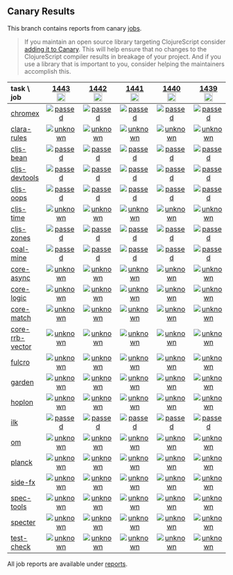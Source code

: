 ## Canary Results

This branch contains reports from canary [jobs](https://github.com/cljs-oss/canary/tree/jobs).

> If you maintain an open source library targeting ClojureScript consider [adding it to Canary](https://github.com/cljs-oss/canary/tree/master#how-to-participate). This will help ensure that no changes to the ClojureScript compiler results in breakage of your project. And if you use a library that is important to you, consider helping the maintainers accomplish this.

[//]: # (begin_overview_table)

| task \ job | <a href="reports/2020/06/20/job-001443-1.10.779-ba048aa3" title="job #1443&#xA;&#xA;job&#xA;&#xA;requested by BinaryAge Bot (@babot) on 2020-06-20T11:04:03Z">1443<br/><img width=20 height=20 src="https://avatars0.githubusercontent.com/u/1476765?v=4&s=60"></a> | <a href="reports/2020/06/19/job-001442-1.10.779-ba048aa3" title="job #1442&#xA;&#xA;job&#xA;&#xA;requested by BinaryAge Bot (@babot) on 2020-06-19T11:03:50Z">1442<br/><img width=20 height=20 src="https://avatars0.githubusercontent.com/u/1476765?v=4&s=60"></a> | <a href="reports/2020/06/18/job-001441-1.10.778-42bcb07b" title="job #1441&#xA;&#xA;job&#xA;&#xA;requested by BinaryAge Bot (@babot) on 2020-06-18T11:03:41Z">1441<br/><img width=20 height=20 src="https://avatars0.githubusercontent.com/u/1476765?v=4&s=60"></a> | <a href="reports/2020/06/17/job-001440-1.10.778-42bcb07b" title="job #1440&#xA;&#xA;job&#xA;&#xA;requested by BinaryAge Bot (@babot) on 2020-06-17T11:03:57Z">1440<br/><img width=20 height=20 src="https://avatars0.githubusercontent.com/u/1476765?v=4&s=60"></a> | <a href="reports/2020/06/16/job-001439-1.10.778-42bcb07b" title="job #1439&#xA;&#xA;job&#xA;&#xA;requested by BinaryAge Bot (@babot) on 2020-06-16T11:03:38Z">1439<br/><img width=20 height=20 src="https://avatars0.githubusercontent.com/u/1476765?v=4&s=60"></a> | <a href="reports/2020/06/15/job-001438-1.10.778-42bcb07b" title="job #1438&#xA;&#xA;job&#xA;&#xA;requested by BinaryAge Bot (@babot) on 2020-06-15T11:04:03Z">1438<br/><img width=20 height=20 src="https://avatars0.githubusercontent.com/u/1476765?v=4&s=60"></a> | <a href="reports/2020/06/14/job-001437-1.10.778-42bcb07b" title="job #1437&#xA;&#xA;job&#xA;&#xA;requested by BinaryAge Bot (@babot) on 2020-06-14T11:03:56Z">1437<br/><img width=20 height=20 src="https://avatars0.githubusercontent.com/u/1476765?v=4&s=60"></a> | <a href="reports/2020/06/13/job-001436-1.10.778-42bcb07b" title="job #1436&#xA;&#xA;job&#xA;&#xA;requested by BinaryAge Bot (@babot) on 2020-06-13T11:04:10Z">1436<br/><img width=20 height=20 src="https://avatars0.githubusercontent.com/u/1476765?v=4&s=60"></a> | <a href="reports/2020/06/12/job-001435-1.10.778-42bcb07b" title="job #1435&#xA;&#xA;job&#xA;&#xA;requested by BinaryAge Bot (@babot) on 2020-06-12T11:03:51Z">1435<br/><img width=20 height=20 src="https://avatars0.githubusercontent.com/u/1476765?v=4&s=60"></a> | <a href="reports/2020/06/11/job-001434-1.10.778-42bcb07b" title="job #1434&#xA;&#xA;job&#xA;&#xA;requested by BinaryAge Bot (@babot) on 2020-06-11T11:04:05Z">1434<br/><img width=20 height=20 src="https://avatars0.githubusercontent.com/u/1476765?v=4&s=60"></a> |
| :--- | :---: | :---: | :---: | :---: | :---: | :---: | :---: | :---: | :---: | :---: |
| [chromex](https://github.com/binaryage/chromex) | <a href="reports/2020/06/20/job-001443-1.10.779-ba048aa3#-chromex"><img title="passed" src="http://box.binaryage.com/s-passed.svg"><a> | <a href="reports/2020/06/19/job-001442-1.10.779-ba048aa3#-chromex"><img title="passed" src="http://box.binaryage.com/s-passed.svg"><a> | <a href="reports/2020/06/18/job-001441-1.10.778-42bcb07b#-chromex"><img title="passed" src="http://box.binaryage.com/s-passed.svg"><a> | <a href="reports/2020/06/17/job-001440-1.10.778-42bcb07b#-chromex"><img title="passed" src="http://box.binaryage.com/s-passed.svg"><a> | <a href="reports/2020/06/16/job-001439-1.10.778-42bcb07b#-chromex"><img title="passed" src="http://box.binaryage.com/s-passed.svg"><a> | <a href="reports/2020/06/15/job-001438-1.10.778-42bcb07b#-chromex"><img title="passed" src="http://box.binaryage.com/s-passed.svg"><a> | <a href="reports/2020/06/14/job-001437-1.10.778-42bcb07b#-chromex"><img title="passed" src="http://box.binaryage.com/s-passed.svg"><a> | <a href="reports/2020/06/13/job-001436-1.10.778-42bcb07b#-chromex"><img title="passed" src="http://box.binaryage.com/s-passed.svg"><a> | <a href="reports/2020/06/12/job-001435-1.10.778-42bcb07b#-chromex"><img title="passed" src="http://box.binaryage.com/s-passed.svg"><a> | <a href="reports/2020/06/11/job-001434-1.10.778-42bcb07b#-chromex"><img title="passed" src="http://box.binaryage.com/s-passed.svg"><a> |
| [clara-rules](https://github.com/cerner/clara-rules) | <a href="reports/2020/06/20/job-001443-1.10.779-ba048aa3#-clara-rules"><img title="unknown" src="http://box.binaryage.com/s-unknown.svg"><a> | <a href="reports/2020/06/19/job-001442-1.10.779-ba048aa3#-clara-rules"><img title="unknown" src="http://box.binaryage.com/s-unknown.svg"><a> | <a href="reports/2020/06/18/job-001441-1.10.778-42bcb07b#-clara-rules"><img title="unknown" src="http://box.binaryage.com/s-unknown.svg"><a> | <a href="reports/2020/06/17/job-001440-1.10.778-42bcb07b#-clara-rules"><img title="unknown" src="http://box.binaryage.com/s-unknown.svg"><a> | <a href="reports/2020/06/16/job-001439-1.10.778-42bcb07b#-clara-rules"><img title="unknown" src="http://box.binaryage.com/s-unknown.svg"><a> | <a href="reports/2020/06/15/job-001438-1.10.778-42bcb07b#-clara-rules"><img title="unknown" src="http://box.binaryage.com/s-unknown.svg"><a> | <a href="reports/2020/06/14/job-001437-1.10.778-42bcb07b#-clara-rules"><img title="unknown" src="http://box.binaryage.com/s-unknown.svg"><a> | <a href="reports/2020/06/13/job-001436-1.10.778-42bcb07b#-clara-rules"><img title="unknown" src="http://box.binaryage.com/s-unknown.svg"><a> | <a href="reports/2020/06/12/job-001435-1.10.778-42bcb07b#-clara-rules"><img title="unknown" src="http://box.binaryage.com/s-unknown.svg"><a> | <a href="reports/2020/06/11/job-001434-1.10.778-42bcb07b#-clara-rules"><img title="unknown" src="http://box.binaryage.com/s-unknown.svg"><a> |
| [cljs-bean](https://github.com/mfikes/cljs-bean) | <a href="reports/2020/06/20/job-001443-1.10.779-ba048aa3#-cljs-bean"><img title="passed" src="http://box.binaryage.com/s-passed.svg"><a> | <a href="reports/2020/06/19/job-001442-1.10.779-ba048aa3#-cljs-bean"><img title="passed" src="http://box.binaryage.com/s-passed.svg"><a> | <a href="reports/2020/06/18/job-001441-1.10.778-42bcb07b#-cljs-bean"><img title="passed" src="http://box.binaryage.com/s-passed.svg"><a> | <a href="reports/2020/06/17/job-001440-1.10.778-42bcb07b#-cljs-bean"><img title="passed" src="http://box.binaryage.com/s-passed.svg"><a> | <a href="reports/2020/06/16/job-001439-1.10.778-42bcb07b#-cljs-bean"><img title="passed" src="http://box.binaryage.com/s-passed.svg"><a> | <a href="reports/2020/06/15/job-001438-1.10.778-42bcb07b#-cljs-bean"><img title="passed" src="http://box.binaryage.com/s-passed.svg"><a> | <a href="reports/2020/06/14/job-001437-1.10.778-42bcb07b#-cljs-bean"><img title="passed" src="http://box.binaryage.com/s-passed.svg"><a> | <a href="reports/2020/06/13/job-001436-1.10.778-42bcb07b#-cljs-bean"><img title="passed" src="http://box.binaryage.com/s-passed.svg"><a> | <a href="reports/2020/06/12/job-001435-1.10.778-42bcb07b#-cljs-bean"><img title="passed" src="http://box.binaryage.com/s-passed.svg"><a> | <a href="reports/2020/06/11/job-001434-1.10.778-42bcb07b#-cljs-bean"><img title="failed" src="http://box.binaryage.com/s-failed.svg"><a> |
| [cljs-devtools](https://github.com/binaryage/cljs-devtools) | <a href="reports/2020/06/20/job-001443-1.10.779-ba048aa3#-cljs-devtools"><img title="passed" src="http://box.binaryage.com/s-passed.svg"><a> | <a href="reports/2020/06/19/job-001442-1.10.779-ba048aa3#-cljs-devtools"><img title="passed" src="http://box.binaryage.com/s-passed.svg"><a> | <a href="reports/2020/06/18/job-001441-1.10.778-42bcb07b#-cljs-devtools"><img title="passed" src="http://box.binaryage.com/s-passed.svg"><a> | <a href="reports/2020/06/17/job-001440-1.10.778-42bcb07b#-cljs-devtools"><img title="passed" src="http://box.binaryage.com/s-passed.svg"><a> | <a href="reports/2020/06/16/job-001439-1.10.778-42bcb07b#-cljs-devtools"><img title="passed" src="http://box.binaryage.com/s-passed.svg"><a> | <a href="reports/2020/06/15/job-001438-1.10.778-42bcb07b#-cljs-devtools"><img title="passed" src="http://box.binaryage.com/s-passed.svg"><a> | <a href="reports/2020/06/14/job-001437-1.10.778-42bcb07b#-cljs-devtools"><img title="passed" src="http://box.binaryage.com/s-passed.svg"><a> | <a href="reports/2020/06/13/job-001436-1.10.778-42bcb07b#-cljs-devtools"><img title="passed" src="http://box.binaryage.com/s-passed.svg"><a> | <a href="reports/2020/06/12/job-001435-1.10.778-42bcb07b#-cljs-devtools"><img title="passed" src="http://box.binaryage.com/s-passed.svg"><a> | <a href="reports/2020/06/11/job-001434-1.10.778-42bcb07b#-cljs-devtools"><img title="passed" src="http://box.binaryage.com/s-passed.svg"><a> |
| [cljs-oops](https://github.com/binaryage/cljs-oops) | <a href="reports/2020/06/20/job-001443-1.10.779-ba048aa3#-cljs-oops"><img title="passed" src="http://box.binaryage.com/s-passed.svg"><a> | <a href="reports/2020/06/19/job-001442-1.10.779-ba048aa3#-cljs-oops"><img title="passed" src="http://box.binaryage.com/s-passed.svg"><a> | <a href="reports/2020/06/18/job-001441-1.10.778-42bcb07b#-cljs-oops"><img title="passed" src="http://box.binaryage.com/s-passed.svg"><a> | <a href="reports/2020/06/17/job-001440-1.10.778-42bcb07b#-cljs-oops"><img title="passed" src="http://box.binaryage.com/s-passed.svg"><a> | <a href="reports/2020/06/16/job-001439-1.10.778-42bcb07b#-cljs-oops"><img title="passed" src="http://box.binaryage.com/s-passed.svg"><a> | <a href="reports/2020/06/15/job-001438-1.10.778-42bcb07b#-cljs-oops"><img title="passed" src="http://box.binaryage.com/s-passed.svg"><a> | <a href="reports/2020/06/14/job-001437-1.10.778-42bcb07b#-cljs-oops"><img title="passed" src="http://box.binaryage.com/s-passed.svg"><a> | <a href="reports/2020/06/13/job-001436-1.10.778-42bcb07b#-cljs-oops"><img title="passed" src="http://box.binaryage.com/s-passed.svg"><a> | <a href="reports/2020/06/12/job-001435-1.10.778-42bcb07b#-cljs-oops"><img title="passed" src="http://box.binaryage.com/s-passed.svg"><a> | <a href="reports/2020/06/11/job-001434-1.10.778-42bcb07b#-cljs-oops"><img title="passed" src="http://box.binaryage.com/s-passed.svg"><a> |
| [cljs-time](https://github.com/andrewmcveigh/cljs-time) | <a href="reports/2020/06/20/job-001443-1.10.779-ba048aa3#-cljs-time"><img title="unknown" src="http://box.binaryage.com/s-unknown.svg"><a> | <a href="reports/2020/06/19/job-001442-1.10.779-ba048aa3#-cljs-time"><img title="unknown" src="http://box.binaryage.com/s-unknown.svg"><a> | <a href="reports/2020/06/18/job-001441-1.10.778-42bcb07b#-cljs-time"><img title="unknown" src="http://box.binaryage.com/s-unknown.svg"><a> | <a href="reports/2020/06/17/job-001440-1.10.778-42bcb07b#-cljs-time"><img title="unknown" src="http://box.binaryage.com/s-unknown.svg"><a> | <a href="reports/2020/06/16/job-001439-1.10.778-42bcb07b#-cljs-time"><img title="unknown" src="http://box.binaryage.com/s-unknown.svg"><a> | <a href="reports/2020/06/15/job-001438-1.10.778-42bcb07b#-cljs-time"><img title="unknown" src="http://box.binaryage.com/s-unknown.svg"><a> | <a href="reports/2020/06/14/job-001437-1.10.778-42bcb07b#-cljs-time"><img title="unknown" src="http://box.binaryage.com/s-unknown.svg"><a> | <a href="reports/2020/06/13/job-001436-1.10.778-42bcb07b#-cljs-time"><img title="unknown" src="http://box.binaryage.com/s-unknown.svg"><a> | <a href="reports/2020/06/12/job-001435-1.10.778-42bcb07b#-cljs-time"><img title="unknown" src="http://box.binaryage.com/s-unknown.svg"><a> | <a href="reports/2020/06/11/job-001434-1.10.778-42bcb07b#-cljs-time"><img title="unknown" src="http://box.binaryage.com/s-unknown.svg"><a> |
| [cljs-zones](https://github.com/binaryage/cljs-zones) | <a href="reports/2020/06/20/job-001443-1.10.779-ba048aa3#-cljs-zones"><img title="passed" src="http://box.binaryage.com/s-passed.svg"><a> | <a href="reports/2020/06/19/job-001442-1.10.779-ba048aa3#-cljs-zones"><img title="passed" src="http://box.binaryage.com/s-passed.svg"><a> | <a href="reports/2020/06/18/job-001441-1.10.778-42bcb07b#-cljs-zones"><img title="passed" src="http://box.binaryage.com/s-passed.svg"><a> | <a href="reports/2020/06/17/job-001440-1.10.778-42bcb07b#-cljs-zones"><img title="passed" src="http://box.binaryage.com/s-passed.svg"><a> | <a href="reports/2020/06/16/job-001439-1.10.778-42bcb07b#-cljs-zones"><img title="passed" src="http://box.binaryage.com/s-passed.svg"><a> | <a href="reports/2020/06/15/job-001438-1.10.778-42bcb07b#-cljs-zones"><img title="passed" src="http://box.binaryage.com/s-passed.svg"><a> | <a href="reports/2020/06/14/job-001437-1.10.778-42bcb07b#-cljs-zones"><img title="passed" src="http://box.binaryage.com/s-passed.svg"><a> | <a href="reports/2020/06/13/job-001436-1.10.778-42bcb07b#-cljs-zones"><img title="passed" src="http://box.binaryage.com/s-passed.svg"><a> | <a href="reports/2020/06/12/job-001435-1.10.778-42bcb07b#-cljs-zones"><img title="passed" src="http://box.binaryage.com/s-passed.svg"><a> | <a href="reports/2020/06/11/job-001434-1.10.778-42bcb07b#-cljs-zones"><img title="passed" src="http://box.binaryage.com/s-passed.svg"><a> |
| [coal-mine](https://github.com/mfikes/coal-mine) | <a href="reports/2020/06/20/job-001443-1.10.779-ba048aa3#-coal-mine"><img title="passed" src="http://box.binaryage.com/s-passed.svg"><a> | <a href="reports/2020/06/19/job-001442-1.10.779-ba048aa3#-coal-mine"><img title="passed" src="http://box.binaryage.com/s-passed.svg"><a> | <a href="reports/2020/06/18/job-001441-1.10.778-42bcb07b#-coal-mine"><img title="passed" src="http://box.binaryage.com/s-passed.svg"><a> | <a href="reports/2020/06/17/job-001440-1.10.778-42bcb07b#-coal-mine"><img title="passed" src="http://box.binaryage.com/s-passed.svg"><a> | <a href="reports/2020/06/16/job-001439-1.10.778-42bcb07b#-coal-mine"><img title="passed" src="http://box.binaryage.com/s-passed.svg"><a> | <a href="reports/2020/06/15/job-001438-1.10.778-42bcb07b#-coal-mine"><img title="passed" src="http://box.binaryage.com/s-passed.svg"><a> | <a href="reports/2020/06/14/job-001437-1.10.778-42bcb07b#-coal-mine"><img title="passed" src="http://box.binaryage.com/s-passed.svg"><a> | <a href="reports/2020/06/13/job-001436-1.10.778-42bcb07b#-coal-mine"><img title="passed" src="http://box.binaryage.com/s-passed.svg"><a> | <a href="reports/2020/06/12/job-001435-1.10.778-42bcb07b#-coal-mine"><img title="passed" src="http://box.binaryage.com/s-passed.svg"><a> | <a href="reports/2020/06/11/job-001434-1.10.778-42bcb07b#-coal-mine"><img title="passed" src="http://box.binaryage.com/s-passed.svg"><a> |
| [core-async](https://github.com/clojure/core.async) | <a href="reports/2020/06/20/job-001443-1.10.779-ba048aa3#-core-async"><img title="unknown" src="http://box.binaryage.com/s-unknown.svg"><a> | <a href="reports/2020/06/19/job-001442-1.10.779-ba048aa3#-core-async"><img title="unknown" src="http://box.binaryage.com/s-unknown.svg"><a> | <a href="reports/2020/06/18/job-001441-1.10.778-42bcb07b#-core-async"><img title="unknown" src="http://box.binaryage.com/s-unknown.svg"><a> | <a href="reports/2020/06/17/job-001440-1.10.778-42bcb07b#-core-async"><img title="unknown" src="http://box.binaryage.com/s-unknown.svg"><a> | <a href="reports/2020/06/16/job-001439-1.10.778-42bcb07b#-core-async"><img title="unknown" src="http://box.binaryage.com/s-unknown.svg"><a> | <a href="reports/2020/06/15/job-001438-1.10.778-42bcb07b#-core-async"><img title="unknown" src="http://box.binaryage.com/s-unknown.svg"><a> | <a href="reports/2020/06/14/job-001437-1.10.778-42bcb07b#-core-async"><img title="unknown" src="http://box.binaryage.com/s-unknown.svg"><a> | <a href="reports/2020/06/13/job-001436-1.10.778-42bcb07b#-core-async"><img title="unknown" src="http://box.binaryage.com/s-unknown.svg"><a> | <a href="reports/2020/06/12/job-001435-1.10.778-42bcb07b#-core-async"><img title="unknown" src="http://box.binaryage.com/s-unknown.svg"><a> | <a href="reports/2020/06/11/job-001434-1.10.778-42bcb07b#-core-async"><img title="unknown" src="http://box.binaryage.com/s-unknown.svg"><a> |
| [core-logic](https://github.com/clojure/core.logic) | <a href="reports/2020/06/20/job-001443-1.10.779-ba048aa3#-core-logic"><img title="unknown" src="http://box.binaryage.com/s-unknown.svg"><a> | <a href="reports/2020/06/19/job-001442-1.10.779-ba048aa3#-core-logic"><img title="unknown" src="http://box.binaryage.com/s-unknown.svg"><a> | <a href="reports/2020/06/18/job-001441-1.10.778-42bcb07b#-core-logic"><img title="unknown" src="http://box.binaryage.com/s-unknown.svg"><a> | <a href="reports/2020/06/17/job-001440-1.10.778-42bcb07b#-core-logic"><img title="unknown" src="http://box.binaryage.com/s-unknown.svg"><a> | <a href="reports/2020/06/16/job-001439-1.10.778-42bcb07b#-core-logic"><img title="unknown" src="http://box.binaryage.com/s-unknown.svg"><a> | <a href="reports/2020/06/15/job-001438-1.10.778-42bcb07b#-core-logic"><img title="unknown" src="http://box.binaryage.com/s-unknown.svg"><a> | <a href="reports/2020/06/14/job-001437-1.10.778-42bcb07b#-core-logic"><img title="unknown" src="http://box.binaryage.com/s-unknown.svg"><a> | <a href="reports/2020/06/13/job-001436-1.10.778-42bcb07b#-core-logic"><img title="unknown" src="http://box.binaryage.com/s-unknown.svg"><a> | <a href="reports/2020/06/12/job-001435-1.10.778-42bcb07b#-core-logic"><img title="unknown" src="http://box.binaryage.com/s-unknown.svg"><a> | <a href="reports/2020/06/11/job-001434-1.10.778-42bcb07b#-core-logic"><img title="unknown" src="http://box.binaryage.com/s-unknown.svg"><a> |
| [core-match](https://github.com/clojure/core.match) | <a href="reports/2020/06/20/job-001443-1.10.779-ba048aa3#-core-match"><img title="unknown" src="http://box.binaryage.com/s-unknown.svg"><a> | <a href="reports/2020/06/19/job-001442-1.10.779-ba048aa3#-core-match"><img title="unknown" src="http://box.binaryage.com/s-unknown.svg"><a> | <a href="reports/2020/06/18/job-001441-1.10.778-42bcb07b#-core-match"><img title="unknown" src="http://box.binaryage.com/s-unknown.svg"><a> | <a href="reports/2020/06/17/job-001440-1.10.778-42bcb07b#-core-match"><img title="unknown" src="http://box.binaryage.com/s-unknown.svg"><a> | <a href="reports/2020/06/16/job-001439-1.10.778-42bcb07b#-core-match"><img title="unknown" src="http://box.binaryage.com/s-unknown.svg"><a> | <a href="reports/2020/06/15/job-001438-1.10.778-42bcb07b#-core-match"><img title="unknown" src="http://box.binaryage.com/s-unknown.svg"><a> | <a href="reports/2020/06/14/job-001437-1.10.778-42bcb07b#-core-match"><img title="unknown" src="http://box.binaryage.com/s-unknown.svg"><a> | <a href="reports/2020/06/13/job-001436-1.10.778-42bcb07b#-core-match"><img title="unknown" src="http://box.binaryage.com/s-unknown.svg"><a> | <a href="reports/2020/06/12/job-001435-1.10.778-42bcb07b#-core-match"><img title="unknown" src="http://box.binaryage.com/s-unknown.svg"><a> | <a href="reports/2020/06/11/job-001434-1.10.778-42bcb07b#-core-match"><img title="unknown" src="http://box.binaryage.com/s-unknown.svg"><a> |
| [core-rrb-vector](https://github.com/clojure/core.rrb-vector) | <a href="reports/2020/06/20/job-001443-1.10.779-ba048aa3#-core-rrb-vector"><img title="unknown" src="http://box.binaryage.com/s-unknown.svg"><a> | <a href="reports/2020/06/19/job-001442-1.10.779-ba048aa3#-core-rrb-vector"><img title="unknown" src="http://box.binaryage.com/s-unknown.svg"><a> | <a href="reports/2020/06/18/job-001441-1.10.778-42bcb07b#-core-rrb-vector"><img title="unknown" src="http://box.binaryage.com/s-unknown.svg"><a> | <a href="reports/2020/06/17/job-001440-1.10.778-42bcb07b#-core-rrb-vector"><img title="unknown" src="http://box.binaryage.com/s-unknown.svg"><a> | <a href="reports/2020/06/16/job-001439-1.10.778-42bcb07b#-core-rrb-vector"><img title="unknown" src="http://box.binaryage.com/s-unknown.svg"><a> | <a href="reports/2020/06/15/job-001438-1.10.778-42bcb07b#-core-rrb-vector"><img title="unknown" src="http://box.binaryage.com/s-unknown.svg"><a> | <a href="reports/2020/06/14/job-001437-1.10.778-42bcb07b#-core-rrb-vector"><img title="unknown" src="http://box.binaryage.com/s-unknown.svg"><a> | <a href="reports/2020/06/13/job-001436-1.10.778-42bcb07b#-core-rrb-vector"><img title="unknown" src="http://box.binaryage.com/s-unknown.svg"><a> | <a href="reports/2020/06/12/job-001435-1.10.778-42bcb07b#-core-rrb-vector"><img title="unknown" src="http://box.binaryage.com/s-unknown.svg"><a> | <a href="reports/2020/06/11/job-001434-1.10.778-42bcb07b#-core-rrb-vector"><img title="unknown" src="http://box.binaryage.com/s-unknown.svg"><a> |
| [fulcro](https://github.com/fulcrologic/fulcro) | <a href="reports/2020/06/20/job-001443-1.10.779-ba048aa3#-fulcro"><img title="unknown" src="http://box.binaryage.com/s-unknown.svg"><a> | <a href="reports/2020/06/19/job-001442-1.10.779-ba048aa3#-fulcro"><img title="unknown" src="http://box.binaryage.com/s-unknown.svg"><a> | <a href="reports/2020/06/18/job-001441-1.10.778-42bcb07b#-fulcro"><img title="unknown" src="http://box.binaryage.com/s-unknown.svg"><a> | <a href="reports/2020/06/17/job-001440-1.10.778-42bcb07b#-fulcro"><img title="unknown" src="http://box.binaryage.com/s-unknown.svg"><a> | <a href="reports/2020/06/16/job-001439-1.10.778-42bcb07b#-fulcro"><img title="unknown" src="http://box.binaryage.com/s-unknown.svg"><a> | <a href="reports/2020/06/15/job-001438-1.10.778-42bcb07b#-fulcro"><img title="unknown" src="http://box.binaryage.com/s-unknown.svg"><a> | <a href="reports/2020/06/14/job-001437-1.10.778-42bcb07b#-fulcro"><img title="unknown" src="http://box.binaryage.com/s-unknown.svg"><a> | <a href="reports/2020/06/13/job-001436-1.10.778-42bcb07b#-fulcro"><img title="unknown" src="http://box.binaryage.com/s-unknown.svg"><a> | <a href="reports/2020/06/12/job-001435-1.10.778-42bcb07b#-fulcro"><img title="unknown" src="http://box.binaryage.com/s-unknown.svg"><a> | <a href="reports/2020/06/11/job-001434-1.10.778-42bcb07b#-fulcro"><img title="unknown" src="http://box.binaryage.com/s-unknown.svg"><a> |
| [garden](https://github.com/noprompt/garden) | <a href="reports/2020/06/20/job-001443-1.10.779-ba048aa3#-garden"><img title="unknown" src="http://box.binaryage.com/s-unknown.svg"><a> | <a href="reports/2020/06/19/job-001442-1.10.779-ba048aa3#-garden"><img title="unknown" src="http://box.binaryage.com/s-unknown.svg"><a> | <a href="reports/2020/06/18/job-001441-1.10.778-42bcb07b#-garden"><img title="unknown" src="http://box.binaryage.com/s-unknown.svg"><a> | <a href="reports/2020/06/17/job-001440-1.10.778-42bcb07b#-garden"><img title="unknown" src="http://box.binaryage.com/s-unknown.svg"><a> | <a href="reports/2020/06/16/job-001439-1.10.778-42bcb07b#-garden"><img title="unknown" src="http://box.binaryage.com/s-unknown.svg"><a> | <a href="reports/2020/06/15/job-001438-1.10.778-42bcb07b#-garden"><img title="unknown" src="http://box.binaryage.com/s-unknown.svg"><a> | <a href="reports/2020/06/14/job-001437-1.10.778-42bcb07b#-garden"><img title="unknown" src="http://box.binaryage.com/s-unknown.svg"><a> | <a href="reports/2020/06/13/job-001436-1.10.778-42bcb07b#-garden"><img title="unknown" src="http://box.binaryage.com/s-unknown.svg"><a> | <a href="reports/2020/06/12/job-001435-1.10.778-42bcb07b#-garden"><img title="unknown" src="http://box.binaryage.com/s-unknown.svg"><a> | <a href="reports/2020/06/11/job-001434-1.10.778-42bcb07b#-garden"><img title="unknown" src="http://box.binaryage.com/s-unknown.svg"><a> |
| [hoplon](https://github.com/hoplon/hoplon) | <a href="reports/2020/06/20/job-001443-1.10.779-ba048aa3#-hoplon"><img title="unknown" src="http://box.binaryage.com/s-unknown.svg"><a> | <a href="reports/2020/06/19/job-001442-1.10.779-ba048aa3#-hoplon"><img title="unknown" src="http://box.binaryage.com/s-unknown.svg"><a> | <a href="reports/2020/06/18/job-001441-1.10.778-42bcb07b#-hoplon"><img title="unknown" src="http://box.binaryage.com/s-unknown.svg"><a> | <a href="reports/2020/06/17/job-001440-1.10.778-42bcb07b#-hoplon"><img title="unknown" src="http://box.binaryage.com/s-unknown.svg"><a> | <a href="reports/2020/06/16/job-001439-1.10.778-42bcb07b#-hoplon"><img title="unknown" src="http://box.binaryage.com/s-unknown.svg"><a> | <a href="reports/2020/06/15/job-001438-1.10.778-42bcb07b#-hoplon"><img title="unknown" src="http://box.binaryage.com/s-unknown.svg"><a> | <a href="reports/2020/06/14/job-001437-1.10.778-42bcb07b#-hoplon"><img title="unknown" src="http://box.binaryage.com/s-unknown.svg"><a> | <a href="reports/2020/06/13/job-001436-1.10.778-42bcb07b#-hoplon"><img title="unknown" src="http://box.binaryage.com/s-unknown.svg"><a> | <a href="reports/2020/06/12/job-001435-1.10.778-42bcb07b#-hoplon"><img title="unknown" src="http://box.binaryage.com/s-unknown.svg"><a> | <a href="reports/2020/06/11/job-001434-1.10.778-42bcb07b#-hoplon"><img title="unknown" src="http://box.binaryage.com/s-unknown.svg"><a> |
| [ilk](https://github.com/mfikes/ilk) | <a href="reports/2020/06/20/job-001443-1.10.779-ba048aa3#-ilk"><img title="passed" src="http://box.binaryage.com/s-passed.svg"><a> | <a href="reports/2020/06/19/job-001442-1.10.779-ba048aa3#-ilk"><img title="passed" src="http://box.binaryage.com/s-passed.svg"><a> | <a href="reports/2020/06/18/job-001441-1.10.778-42bcb07b#-ilk"><img title="passed" src="http://box.binaryage.com/s-passed.svg"><a> | <a href="reports/2020/06/17/job-001440-1.10.778-42bcb07b#-ilk"><img title="passed" src="http://box.binaryage.com/s-passed.svg"><a> | <a href="reports/2020/06/16/job-001439-1.10.778-42bcb07b#-ilk"><img title="passed" src="http://box.binaryage.com/s-passed.svg"><a> | <a href="reports/2020/06/15/job-001438-1.10.778-42bcb07b#-ilk"><img title="passed" src="http://box.binaryage.com/s-passed.svg"><a> | <a href="reports/2020/06/14/job-001437-1.10.778-42bcb07b#-ilk"><img title="passed" src="http://box.binaryage.com/s-passed.svg"><a> | <a href="reports/2020/06/13/job-001436-1.10.778-42bcb07b#-ilk"><img title="passed" src="http://box.binaryage.com/s-passed.svg"><a> | <a href="reports/2020/06/12/job-001435-1.10.778-42bcb07b#-ilk"><img title="passed" src="http://box.binaryage.com/s-passed.svg"><a> | <a href="reports/2020/06/11/job-001434-1.10.778-42bcb07b#-ilk"><img title="passed" src="http://box.binaryage.com/s-passed.svg"><a> |
| [om](https://github.com/omcljs/om) | <a href="reports/2020/06/20/job-001443-1.10.779-ba048aa3#-om"><img title="unknown" src="http://box.binaryage.com/s-unknown.svg"><a> | <a href="reports/2020/06/19/job-001442-1.10.779-ba048aa3#-om"><img title="unknown" src="http://box.binaryage.com/s-unknown.svg"><a> | <a href="reports/2020/06/18/job-001441-1.10.778-42bcb07b#-om"><img title="unknown" src="http://box.binaryage.com/s-unknown.svg"><a> | <a href="reports/2020/06/17/job-001440-1.10.778-42bcb07b#-om"><img title="unknown" src="http://box.binaryage.com/s-unknown.svg"><a> | <a href="reports/2020/06/16/job-001439-1.10.778-42bcb07b#-om"><img title="unknown" src="http://box.binaryage.com/s-unknown.svg"><a> | <a href="reports/2020/06/15/job-001438-1.10.778-42bcb07b#-om"><img title="unknown" src="http://box.binaryage.com/s-unknown.svg"><a> | <a href="reports/2020/06/14/job-001437-1.10.778-42bcb07b#-om"><img title="unknown" src="http://box.binaryage.com/s-unknown.svg"><a> | <a href="reports/2020/06/13/job-001436-1.10.778-42bcb07b#-om"><img title="unknown" src="http://box.binaryage.com/s-unknown.svg"><a> | <a href="reports/2020/06/12/job-001435-1.10.778-42bcb07b#-om"><img title="unknown" src="http://box.binaryage.com/s-unknown.svg"><a> | <a href="reports/2020/06/11/job-001434-1.10.778-42bcb07b#-om"><img title="unknown" src="http://box.binaryage.com/s-unknown.svg"><a> |
| [planck](https://github.com/planck-repl/planck) | <a href="reports/2020/06/20/job-001443-1.10.779-ba048aa3#-planck"><img title="unknown" src="http://box.binaryage.com/s-unknown.svg"><a> | <a href="reports/2020/06/19/job-001442-1.10.779-ba048aa3#-planck"><img title="unknown" src="http://box.binaryage.com/s-unknown.svg"><a> | <a href="reports/2020/06/18/job-001441-1.10.778-42bcb07b#-planck"><img title="unknown" src="http://box.binaryage.com/s-unknown.svg"><a> | <a href="reports/2020/06/17/job-001440-1.10.778-42bcb07b#-planck"><img title="unknown" src="http://box.binaryage.com/s-unknown.svg"><a> | <a href="reports/2020/06/16/job-001439-1.10.778-42bcb07b#-planck"><img title="unknown" src="http://box.binaryage.com/s-unknown.svg"><a> | <a href="reports/2020/06/15/job-001438-1.10.778-42bcb07b#-planck"><img title="unknown" src="http://box.binaryage.com/s-unknown.svg"><a> | <a href="reports/2020/06/14/job-001437-1.10.778-42bcb07b#-planck"><img title="unknown" src="http://box.binaryage.com/s-unknown.svg"><a> | <a href="reports/2020/06/13/job-001436-1.10.778-42bcb07b#-planck"><img title="unknown" src="http://box.binaryage.com/s-unknown.svg"><a> | <a href="reports/2020/06/12/job-001435-1.10.778-42bcb07b#-planck"><img title="unknown" src="http://box.binaryage.com/s-unknown.svg"><a> | <a href="reports/2020/06/11/job-001434-1.10.778-42bcb07b#-planck"><img title="unknown" src="http://box.binaryage.com/s-unknown.svg"><a> |
| [side-fx](https://github.com/cljsrn/side-fx) | <a href="reports/2020/06/20/job-001443-1.10.779-ba048aa3#-side-fx"><img title="unknown" src="http://box.binaryage.com/s-unknown.svg"><a> | <a href="reports/2020/06/19/job-001442-1.10.779-ba048aa3#-side-fx"><img title="unknown" src="http://box.binaryage.com/s-unknown.svg"><a> | <a href="reports/2020/06/18/job-001441-1.10.778-42bcb07b#-side-fx"><img title="unknown" src="http://box.binaryage.com/s-unknown.svg"><a> | <a href="reports/2020/06/17/job-001440-1.10.778-42bcb07b#-side-fx"><img title="unknown" src="http://box.binaryage.com/s-unknown.svg"><a> | <a href="reports/2020/06/16/job-001439-1.10.778-42bcb07b#-side-fx"><img title="unknown" src="http://box.binaryage.com/s-unknown.svg"><a> | <a href="reports/2020/06/15/job-001438-1.10.778-42bcb07b#-side-fx"><img title="unknown" src="http://box.binaryage.com/s-unknown.svg"><a> | <a href="reports/2020/06/14/job-001437-1.10.778-42bcb07b#-side-fx"><img title="unknown" src="http://box.binaryage.com/s-unknown.svg"><a> | <a href="reports/2020/06/13/job-001436-1.10.778-42bcb07b#-side-fx"><img title="unknown" src="http://box.binaryage.com/s-unknown.svg"><a> | <a href="reports/2020/06/12/job-001435-1.10.778-42bcb07b#-side-fx"><img title="unknown" src="http://box.binaryage.com/s-unknown.svg"><a> | <a href="reports/2020/06/11/job-001434-1.10.778-42bcb07b#-side-fx"><img title="unknown" src="http://box.binaryage.com/s-unknown.svg"><a> |
| [spec-tools](https://github.com/metosin/spec-tools) | <a href="reports/2020/06/20/job-001443-1.10.779-ba048aa3#-spec-tools"><img title="unknown" src="http://box.binaryage.com/s-unknown.svg"><a> | <a href="reports/2020/06/19/job-001442-1.10.779-ba048aa3#-spec-tools"><img title="unknown" src="http://box.binaryage.com/s-unknown.svg"><a> | <a href="reports/2020/06/18/job-001441-1.10.778-42bcb07b#-spec-tools"><img title="unknown" src="http://box.binaryage.com/s-unknown.svg"><a> | <a href="reports/2020/06/17/job-001440-1.10.778-42bcb07b#-spec-tools"><img title="unknown" src="http://box.binaryage.com/s-unknown.svg"><a> | <a href="reports/2020/06/16/job-001439-1.10.778-42bcb07b#-spec-tools"><img title="unknown" src="http://box.binaryage.com/s-unknown.svg"><a> | <a href="reports/2020/06/15/job-001438-1.10.778-42bcb07b#-spec-tools"><img title="unknown" src="http://box.binaryage.com/s-unknown.svg"><a> | <a href="reports/2020/06/14/job-001437-1.10.778-42bcb07b#-spec-tools"><img title="unknown" src="http://box.binaryage.com/s-unknown.svg"><a> | <a href="reports/2020/06/13/job-001436-1.10.778-42bcb07b#-spec-tools"><img title="unknown" src="http://box.binaryage.com/s-unknown.svg"><a> | <a href="reports/2020/06/12/job-001435-1.10.778-42bcb07b#-spec-tools"><img title="unknown" src="http://box.binaryage.com/s-unknown.svg"><a> | <a href="reports/2020/06/11/job-001434-1.10.778-42bcb07b#-spec-tools"><img title="unknown" src="http://box.binaryage.com/s-unknown.svg"><a> |
| [specter](https://github.com/nathanmarz/specter) | <a href="reports/2020/06/20/job-001443-1.10.779-ba048aa3#-specter"><img title="unknown" src="http://box.binaryage.com/s-unknown.svg"><a> | <a href="reports/2020/06/19/job-001442-1.10.779-ba048aa3#-specter"><img title="unknown" src="http://box.binaryage.com/s-unknown.svg"><a> | <a href="reports/2020/06/18/job-001441-1.10.778-42bcb07b#-specter"><img title="unknown" src="http://box.binaryage.com/s-unknown.svg"><a> | <a href="reports/2020/06/17/job-001440-1.10.778-42bcb07b#-specter"><img title="unknown" src="http://box.binaryage.com/s-unknown.svg"><a> | <a href="reports/2020/06/16/job-001439-1.10.778-42bcb07b#-specter"><img title="unknown" src="http://box.binaryage.com/s-unknown.svg"><a> | <a href="reports/2020/06/15/job-001438-1.10.778-42bcb07b#-specter"><img title="unknown" src="http://box.binaryage.com/s-unknown.svg"><a> | <a href="reports/2020/06/14/job-001437-1.10.778-42bcb07b#-specter"><img title="unknown" src="http://box.binaryage.com/s-unknown.svg"><a> | <a href="reports/2020/06/13/job-001436-1.10.778-42bcb07b#-specter"><img title="unknown" src="http://box.binaryage.com/s-unknown.svg"><a> | <a href="reports/2020/06/12/job-001435-1.10.778-42bcb07b#-specter"><img title="unknown" src="http://box.binaryage.com/s-unknown.svg"><a> | <a href="reports/2020/06/11/job-001434-1.10.778-42bcb07b#-specter"><img title="unknown" src="http://box.binaryage.com/s-unknown.svg"><a> |
| [test-check](https://github.com/clojure/test.check) | <a href="reports/2020/06/20/job-001443-1.10.779-ba048aa3#-test-check"><img title="unknown" src="http://box.binaryage.com/s-unknown.svg"><a> | <a href="reports/2020/06/19/job-001442-1.10.779-ba048aa3#-test-check"><img title="unknown" src="http://box.binaryage.com/s-unknown.svg"><a> | <a href="reports/2020/06/18/job-001441-1.10.778-42bcb07b#-test-check"><img title="unknown" src="http://box.binaryage.com/s-unknown.svg"><a> | <a href="reports/2020/06/17/job-001440-1.10.778-42bcb07b#-test-check"><img title="unknown" src="http://box.binaryage.com/s-unknown.svg"><a> | <a href="reports/2020/06/16/job-001439-1.10.778-42bcb07b#-test-check"><img title="unknown" src="http://box.binaryage.com/s-unknown.svg"><a> | <a href="reports/2020/06/15/job-001438-1.10.778-42bcb07b#-test-check"><img title="unknown" src="http://box.binaryage.com/s-unknown.svg"><a> | <a href="reports/2020/06/14/job-001437-1.10.778-42bcb07b#-test-check"><img title="unknown" src="http://box.binaryage.com/s-unknown.svg"><a> | <a href="reports/2020/06/13/job-001436-1.10.778-42bcb07b#-test-check"><img title="unknown" src="http://box.binaryage.com/s-unknown.svg"><a> | <a href="reports/2020/06/12/job-001435-1.10.778-42bcb07b#-test-check"><img title="unknown" src="http://box.binaryage.com/s-unknown.svg"><a> | <a href="reports/2020/06/11/job-001434-1.10.778-42bcb07b#-test-check"><img title="unknown" src="http://box.binaryage.com/s-unknown.svg"><a> |

[//]: # (end_overview_table)

All job reports are available under [reports](reports).

